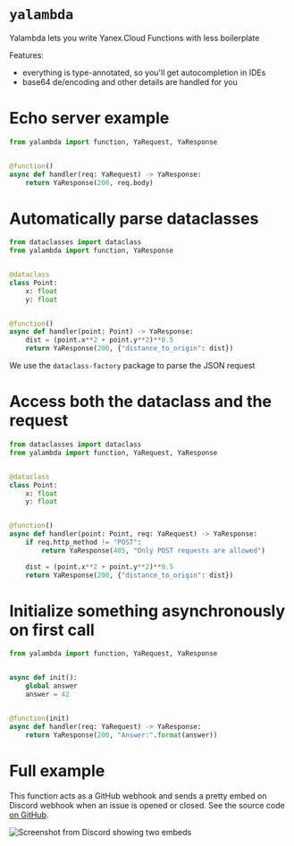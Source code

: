 # `yalambda`

Yalambda lets you write Yanex.Cloud Functions with less boilerplate

Features:
- everything is type-annotated, so you'll get autocompletion in IDEs
- base64 de/encoding and other details are handled for you


# Echo server example

```py
from yalambda import function, YaRequest, YaResponse


@function()
async def handler(req: YaRequest) -> YaResponse:
    return YaResponse(200, req.body)
```


# Automatically parse dataclasses
```py
from dataclasses import dataclass
from yalambda import function, YaResponse


@dataclass
class Point:
    x: float
    y: float


@function()
async def handler(point: Point) -> YaResponse:
    dist = (point.x**2 + point.y**2)**0.5
    return YaResponse(200, {"distance_to_origin": dist})
```

We use the `dataclass-factory` package to parse the JSON request


# Access both the dataclass and the request

```py
from dataclasses import dataclass
from yalambda import function, YaRequest, YaResponse


@dataclass
class Point:
    x: float
    y: float


@function()
async def handler(point: Point, req: YaRequest) -> YaResponse:
    if req.http_method != "POST":
        return YaResponse(405, "Only POST requests are allowed")

    dist = (point.x**2 + point.y**2)**0.5
    return YaResponse(200, {"distance_to_origin": dist})
```


# Initialize something asynchronously on first call

```py
from yalambda import function, YaRequest, YaResponse


async def init():
    global answer
    answer = 42


@function(init)
async def handler(req: YaRequest) -> YaResponse:
    return YaResponse(200, "Answer:".format(answer))
```


# Full example

This function acts as a GitHub webhook and sends a pretty embed on Discord webhook when an issue is opened or closed. See the source code [on GitHub](https://github.com/decorator-factory/yalambda/tree/master/examples/github-to-discord-webhook).

![Screenshot from Discord showing two embeds](https://imgur.com/Kuoy0XE.png)
